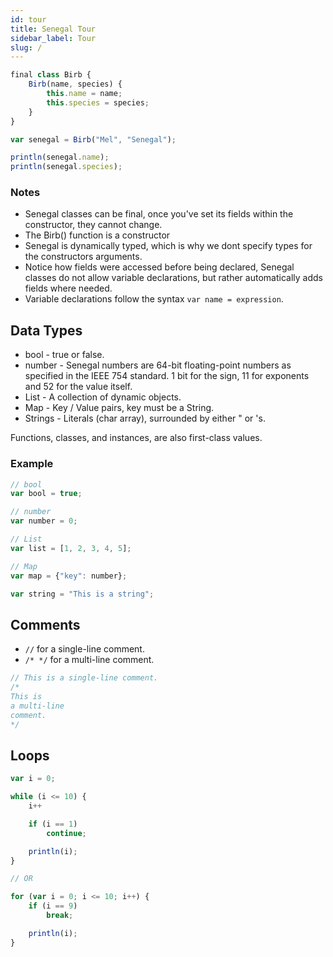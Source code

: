 ```yaml
---
id: tour
title: Senegal Tour
sidebar_label: Tour
slug: /
---
```


```js
final class Birb {
    Birb(name, species) {
        this.name = name;
        this.species = species;
    }
}

var senegal = Birb("Mel", "Senegal");

println(senegal.name);
println(senegal.species);
```

### Notes
- Senegal classes can be final, once you've set its fields within the constructor, they cannot change.
- The Birb() function is a constructor
- Senegal is dynamically typed, which is why we dont specify types for the constructors arguments.
- Notice how fields were accessed before being declared, Senegal classes do not allow variable declarations, but rather automatically adds fields where needed.
- Variable declarations follow the syntax `var name = expression`.

## Data Types
- bool - true or false.
- number - Senegal numbers are 64-bit floating-point numbers as specified in the IEEE 754 standard. 1 bit for the sign, 11 for exponents and 52 for the value itself.
- List - A collection of dynamic objects.
- Map - Key / Value pairs, key must be a String.
- Strings - Literals (char array), surrounded by either " or 's.

Functions, classes, and instances, are also first-class values.

### Example
```js
// bool
var bool = true;

// number
var number = 0;

// List
var list = [1, 2, 3, 4, 5];

// Map
var map = {"key": number};

var string = "This is a string";
```

## Comments
- `//` for a single-line comment.
- `/* */` for a multi-line comment.

```js
// This is a single-line comment.
/*
This is
a multi-line
comment.
*/
```

## Loops

```js
var i = 0;

while (i <= 10) {
    i++

    if (i == 1)
        continue;

    println(i);
}

// OR

for (var i = 0; i <= 10; i++) {
    if (i == 9)
        break;

    println(i);
}
```